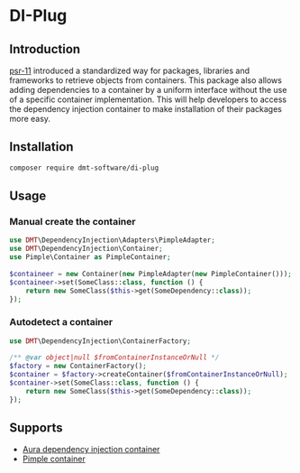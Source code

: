 # DI-Plug

## Introduction
[psr-11](https://www.php-fig.org/psr/psr-11/) introduced a standardized way for packages, libraries and frameworks to
retrieve objects from containers. This package also allows adding dependencies to a container by a uniform interface
without the use of a specific container implementation. This will help developers to access the dependency injection
container to make installation of their packages more easy.

## Installation
```bash
composer require dmt-software/di-plug
```
## Usage

### Manual create the container
```php
use DMT\DependencyInjection\Adapters\PimpleAdapter;
use DMT\DependencyInjection\Container;
use Pimple\Container as PimpleContainer;
 
$containeer = new Container(new PimpleAdapter(new PimpleContainer()));
$containeer->set(SomeClass::class, function () {
    return new SomeClass($this->get(SomeDependency::class));
});
````

### Autodetect a container
```php
use DMT\DependencyInjection\ContainerFactory;
 
/** @var object|null $fromContainerInstanceOrNull */
$factory = new ContainerFactory();
$container = $factory->createContainer($fromContainerInstanceOrNull);
$container->set(SomeClass::class, function () {
    return new SomeClass($this->get(SomeDependency::class));
});
````

## Supports
 - [Aura dependency injection container](https://packagist.org/packages/aura/di)
 - [Pimple container](https://packagist.org/packages/pimple/pimple)